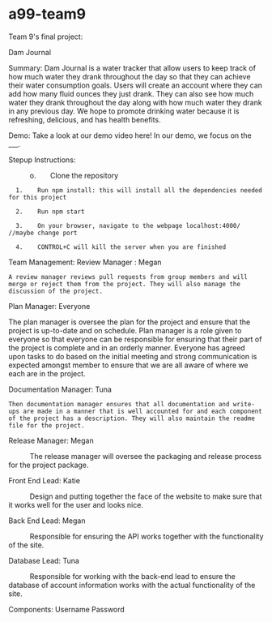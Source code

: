 # a99-team9
Team 9's final project:

Dam Journal 

Summary:
Dam Journal is a water tracker that allow users to keep track of how much water they drank throughout the day so that they can achieve their water consumption goals. Users will create an account where they can add how many fluid ounces they just drank. They can also see how much water they drank throughout the day along with how much water they drank in any previous day. We hope to promote drinking water because it is refreshing, delicious, and has health benefits. 

Demo:
Take a look at our demo video here! In our demo, we focus on the ___.

Stepup Instructions:

      o.    Clone the repository
      
      1.    Run npm install: this will install all the dependencies needed for this project
      
      2.    Run npm start
      
      3.    On your browser, navigate to the webpage localhost:4000/ //maybe change port
      
      4.    CONTROL+C will kill the server when you are finished
      

Team Management:
Review Manager : Megan

    A review manager reviews pull requests from group members and will merge or reject them from the project. They will also manage the discussion of the project. 

Plan Manager: Everyone

  The plan manager is oversee the plan for the project and ensure that the project is up-to-date and on schedule. Plan manager is a role given to everyone so that everyone can be responsible for ensuring that their part of the project is complete and in an orderly manner. Everyone has agreed upon tasks to do based on the initial meeting and strong communication is expected amongst member to ensure that we are all aware of where we each are in the project. 


Documentation Manager: Tuna

    Then documentation manager ensures that all documentation and write-ups are made in a manner that is well accounted for and each component of the project has a description. They will also maintain the readme file for the project. 


Release Manager: Megan

      The release manager will oversee the packaging and release process for the project package. 


Front End Lead: Katie

      Design and putting together the face of the website to make sure that it works well for the user and looks nice. 


Back End Lead: Megan

      Responsible for ensuring the API works together with the functionality of the site. 


Database Lead: Tuna

      Responsible for working with the back-end lead to ensure the database of account information works with the actual functionality of the site. 


Components: 
Username
Password
